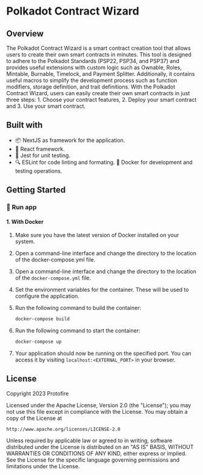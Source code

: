 # Polkadot Contract Wizard

## Overview

The Polkadot Contract Wizard is a smart contract creation tool that allows users to create their own smart contracts in minutes. This tool is designed to adhere to the Polkadot Standards (PSP22, PSP34, and PSP37) and provides useful extensions with custom logic such as Ownable, Roles, Mintable, Burnable, Timelock, and Payment Splitter. Additionally, it contains useful macros to simplify the development process such as function modifiers, storage definition, and trait definitions. With the Polkadot Contract Wizard, users can easily create their own smart contracts in just three steps: 1. Choose your contract features, 2. Deploy your smart contract and 3. Use your smart contract.

## Built with

- 📦 NextJS as framework for the application.
- 📘 React framework.
- 🧪 Jest for unit testing.
- 🔍 ESLint for code linting and formating.
🐳 Docker for development and testing operations.

## Getting Started

### 🚀 Run app

#### 1. With Docker

1. Make sure you have the latest version of Docker installed on your system.

2. Open a command-line interface and change the directory to the location of the docker-compose.yml file.

3. Open a command-line interface and change the directory to the location of the `docker-compose.yml` file.

4. Set the environment variables for the container. These will be used to configure the application.

5. Run the following command to build the container:

    ```bash
    docker-compose build
    ```

6. Run the following command to start the container:

    ```bash
    docker-compose up
    ```

7. Your application should now be running on the specified port. You can access it by visiting `localhost:<EXTERNAL_PORT>` in your browser.

## License

Copyright 2023 Protofire

Licensed under the Apache License, Version 2.0 (the "License");
you may not use this file except in compliance with the License.
You may obtain a copy of the License at

    http://www.apache.org/licenses/LICENSE-2.0

Unless required by applicable law or agreed to in writing, software
distributed under the License is distributed on an "AS IS" BASIS,
WITHOUT WARRANTIES OR CONDITIONS OF ANY KIND, either express or implied.
See the License for the specific language governing permissions and
limitations under the License.

<!-- MARKDOWN LINKS & IMAGES -->
<!-- https://www.markdownguide.org/basic-syntax/#reference-style-links -->